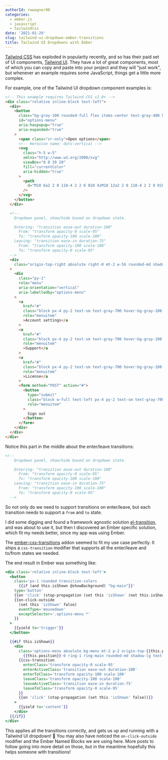 ```yaml
---
authorId: rwwagner90
categories:
  - ember.js
  - javascript
  - tailwindcss
date: '2021-01-29'
slug: tailwind-ui-dropdown-ember-transitions
title: Tailwind UI Dropdowns with Ember
---
```


[Tailwind CSS](https://tailwindcss.com/) has exploded in popularity recently,
and so has their paid set of UI components,
[Tailwind UI](https://tailwindui.com/). They have a lot of great components,
most of which you can copy and paste into your project and they will "just
work", but whenever an example requires some JavaScript, things get a little
more complex.

For example, one of the Tailwind UI dropdown component examples is:

```html
<!-- This example requires Tailwind CSS v2.0+ -->
<div class="relative inline-block text-left">
  <div>
    <button
      class="bg-gray-100 rounded-full flex items-center text-gray-400 hover:text-gray-600 focus:outline-none focus:ring-2 focus:ring-offset-2 focus:ring-offset-gray-100 focus:ring-indigo-500"
      id="options-menu"
      aria-haspopup="true"
      aria-expanded="true"
    >
      <span class="sr-only">Open options</span>
      <!-- Heroicon name: dots-vertical -->
      <svg
        class="h-5 w-5"
        xmlns="http://www.w3.org/2000/svg"
        viewBox="0 0 20 20"
        fill="currentColor"
        aria-hidden="true"
      >
        <path
          d="M10 6a2 2 0 110-4 2 2 0 010 4zM10 12a2 2 0 110-4 2 2 0 010 4zM10 18a2 2 0 110-4 2 2 0 010 4z"
        />
      </svg>
    </button>
  </div>

  <!--
    Dropdown panel, show/hide based on dropdown state.

    Entering: "transition ease-out duration-100"
      From: "transform opacity-0 scale-95"
      To: "transform opacity-100 scale-100"
    Leaving: "transition ease-in duration-75"
      From: "transform opacity-100 scale-100"
      To: "transform opacity-0 scale-95"
  -->
  <div
    class="origin-top-right absolute right-0 mt-2 w-56 rounded-md shadow-lg bg-white ring-1 ring-black ring-opacity-5"
  >
    <div
      class="py-1"
      role="menu"
      aria-orientation="vertical"
      aria-labelledby="options-menu"
    >
      <a
        href="#"
        class="block px-4 py-2 text-sm text-gray-700 hover:bg-gray-100 hover:text-gray-900"
        role="menuitem"
        >Account settings</a
      >
      <a
        href="#"
        class="block px-4 py-2 text-sm text-gray-700 hover:bg-gray-100 hover:text-gray-900"
        role="menuitem"
        >Support</a
      >
      <a
        href="#"
        class="block px-4 py-2 text-sm text-gray-700 hover:bg-gray-100 hover:text-gray-900"
        role="menuitem"
        >License</a
      >
      <form method="POST" action="#">
        <button
          type="submit"
          class="block w-full text-left px-4 py-2 text-sm text-gray-700 hover:bg-gray-100 hover:text-gray-900 focus:outline-none focus:bg-gray-100 focus:text-gray-900"
          role="menuitem"
        >
          Sign out
        </button>
      </form>
    </div>
  </div>
</div>
```

Notice this part in the middle about the enter/leave transitions:

```html
<!--
    Dropdown panel, show/hide based on dropdown state.

    Entering: "transition ease-out duration-100"
      From: "transform opacity-0 scale-95"
      To: "transform opacity-100 scale-100"
    Leaving: "transition ease-in duration-75"
      From: "transform opacity-100 scale-100"
      To: "transform opacity-0 scale-95"
  -->
```

So not only do we need to support transitions on enter/leave, but each
transition needs to support a `from` and `to` state.

I did some digging and found a framework agnostic solution
[el-transition](https://www.npmjs.com/package/el-transition), and was about to
use it, but then I discovered an Ember specific solution, which fit my needs
better, since my app was using Ember.

The [ember-css-transitions](https://github.com/peec/ember-css-transitions) addon
seemed to fit my use case perfectly. It ships a `css-transition` modifier that
supports all the enter/leave and to/from states we needed.

The end result in Ember was something like:

```hbs
<div class='relative inline-block text-left'>
  <button
    class='px-1 rounded transition-colors
      {{if (and this.isShown @showBackground) "bg-main"}}'
    type='button'
    {{on 'click' (stop-propagation (set this 'isShown' (not this.isShown)))}}
    {{on-click-outside
      (set this 'isShown' false)
      eventType='mousedown'
      exceptSelector='.options-menu *'
    }}
  >
    {{yield to='trigger'}}
  </button>

  {{#if this.isShown}}
    <div
      class='options-menu absolute bg-menu mt-2 p-2 origin-top-{{this.position}}
        {{this.position}}-0 ring-1 ring-main rounded-md shadow-lg text-menu-text w-44 z-50'
      {{css-transition
        enterClass='transform opacity-0 scale-95'
        enterActiveClass='transition ease-out duration-100'
        enterToClass='transform opacity-100 scale-100'
        leaveClass='transform opacity-100 scale-100'
        leaveActiveClass='transition ease-in duration-75'
        leaveToClass='transform opacity-0 scale-95'
      }}
      {{on 'click' (stop-propagation (set this 'isShown' false))}}
    >
      {{yield to='content'}}
    </div>
  {{/if}}
</div>
```

This applies all the transitions correctly, and gets us up and running with a
Tailwind UI dropdown! 🎉 You may also have noticed the `on-click-outside`
modifier and the Ember Named Blocks we are using here. More posts to follow
going into more detail on those, but in the meantime hopefully this helps
someone with transitions!
